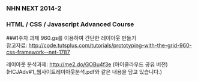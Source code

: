 ### NHN NEXT 2014-2
### HTML / CSS / Javascript Advanced Course

###1주차 과제
960.gs를 이용하여 간단한 레이아웃 만들기 <br>
참고자료: http://code.tutsplus.com/tutorials/prototyping-with-the-grid-960-css-framework--net-1787

레이아웃 분석과제: http://me2.do/GOBu4f3e (아이클라우드 공유 버전)<br>
(HCJAdv#1_웹사이트레이아웃분석.pdf와 같은 내용을 담고 있습니다.)
